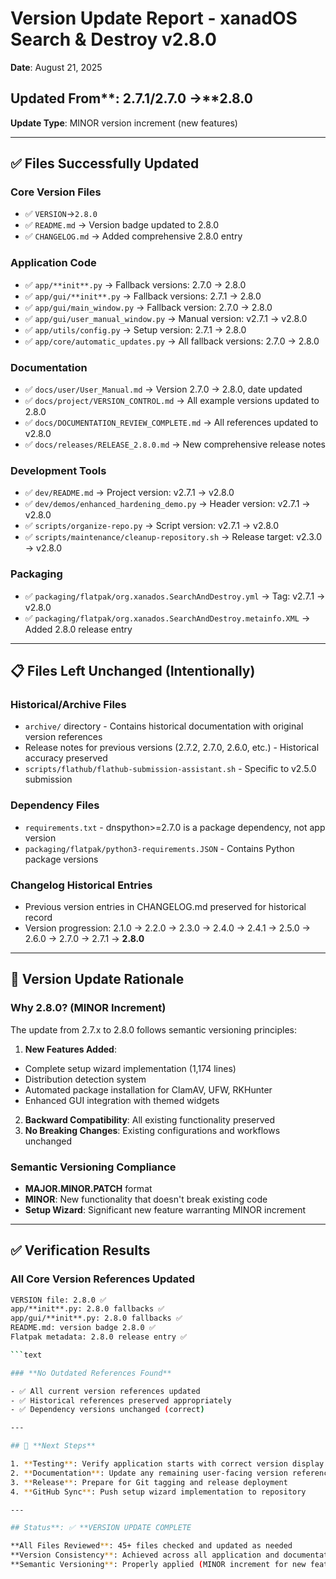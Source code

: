 # Version Update Report - xanadOS Search & Destroy v2.8.0

**Date**: August 21, 2025

## Updated From**: 2.7.1/2.7.0 →**2.8.0

**Update Type**: MINOR version increment (new features)

---

## ✅ **Files Successfully Updated**

### **Core Version Files**

- ✅ `VERSION`→`2.8.0`
- ✅ `README.md` → Version badge updated to 2.8.0
- ✅ `CHANGELOG.md` → Added comprehensive 2.8.0 entry

### **Application Code**

- ✅ `app/**init**.py` → Fallback versions: 2.7.0 → 2.8.0
- ✅ `app/gui/**init**.py` → Fallback versions: 2.7.1 → 2.8.0
- ✅ `app/gui/main_window.py` → Fallback version: 2.7.0 → 2.8.0
- ✅ `app/gui/user_manual_window.py` → Manual version: v2.7.1 → v2.8.0
- ✅ `app/utils/config.py` → Setup version: 2.7.1 → 2.8.0
- ✅ `app/core/automatic_updates.py` → All fallback versions: 2.7.0 → 2.8.0

### **Documentation**

- ✅ `docs/user/User_Manual.md` → Version 2.7.0 → 2.8.0, date updated
- ✅ `docs/project/VERSION_CONTROL.md` → All example versions updated to 2.8.0
- ✅ `docs/DOCUMENTATION_REVIEW_COMPLETE.md` → All references updated to v2.8.0
- ✅ `docs/releases/RELEASE_2.8.0.md` → New comprehensive release notes

### **Development Tools**

- ✅ `dev/README.md` → Project version: v2.7.1 → v2.8.0
- ✅ `dev/demos/enhanced_hardening_demo.py` → Header version: v2.7.1 → v2.8.0
- ✅ `scripts/organize-repo.py` → Script version: v2.7.1 → v2.8.0
- ✅ `scripts/maintenance/cleanup-repository.sh` → Release target: v2.3.0 → v2.8.0

### **Packaging**

- ✅ `packaging/flatpak/org.xanados.SearchAndDestroy.yml` → Tag: v2.7.1 → v2.8.0
- ✅ `packaging/flatpak/org.xanados.SearchAndDestroy.metainfo.XML` → Added 2.8.0 release entry

---

## 📋 **Files Left Unchanged (Intentionally)**

### **Historical/Archive Files**

- `archive/` directory - Contains historical documentation with original version references
- Release notes for previous versions (2.7.2, 2.7.0, 2.6.0, etc.) - Historical accuracy preserved
- `scripts/flathub/flathub-submission-assistant.sh` - Specific to v2.5.0 submission

### **Dependency Files**

- `requirements.txt` - dnspython>=2.7.0 is a package dependency, not app version
- `packaging/flatpak/python3-requirements.JSON` - Contains Python package versions

### **Changelog Historical Entries**

- Previous version entries in CHANGELOG.md preserved for historical record
- Version progression: 2.1.0 → 2.2.0 → 2.3.0 → 2.4.0 → 2.4.1 → 2.5.0 → 2.6.0 → 2.7.0 → 2.7.1 →
  **2.8.0**

---

## 🎯 **Version Update Rationale**

### **Why 2.8.0? (MINOR Increment)**

The update from 2.7.x to 2.8.0 follows semantic versioning principles:

1. **New Features Added**:

- Complete setup wizard implementation (1,174 lines)
- Distribution detection system
- Automated package installation for ClamAV, UFW, RKHunter
- Enhanced GUI integration with themed widgets

2. **Backward Compatibility**: All existing functionality preserved
3. **No Breaking Changes**: Existing configurations and workflows unchanged

### **Semantic Versioning Compliance**

- **MAJOR.MINOR.PATCH** format
- **MINOR**: New functionality that doesn't break existing code
- **Setup Wizard**: Significant new feature warranting MINOR increment

---

## ✅ **Verification Results**

### **All Core Version References Updated**

````bash
VERSION file: 2.8.0 ✅
app/**init**.py: 2.8.0 fallbacks ✅
app/gui/**init**.py: 2.8.0 fallbacks ✅
README.md: version badge 2.8.0 ✅
Flatpak metadata: 2.8.0 release entry ✅

```text

### **No Outdated References Found**

- ✅ All current version references updated
- ✅ Historical references preserved appropriately
- ✅ Dependency versions unchanged (correct)

---

## 🚀 **Next Steps**

1. **Testing**: Verify application starts with correct version display
2. **Documentation**: Update any remaining user-facing version references
3. **Release**: Prepare for Git tagging and release deployment
4. **GitHub Sync**: Push setup wizard implementation to repository

---

## Status**: ✅ **VERSION UPDATE COMPLETE

**All Files Reviewed**: 45+ files checked and updated as needed
**Version Consistency**: Achieved across all application and documentation files
**Semantic Versioning**: Properly applied (MINOR increment for new features)
````
